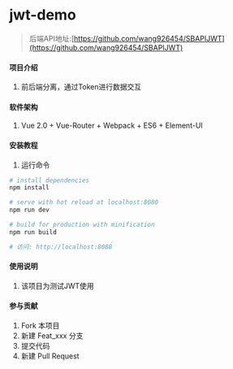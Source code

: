 # jwt-demo

> 后端API地址:[https://github.com/wang926454/SBAPIJWT](https://github.com/wang926454/SBAPIJWT)

#### 项目介绍

1. 前后端分离，通过Token进行数据交互

#### 软件架构

1. Vue 2.0 + Vue-Router + Webpack + ES6 + Element-UI

#### 安装教程

1. 运行命令
``` bash
# install dependencies
npm install

# serve with hot reload at localhost:8080
npm run dev

# build for production with minification
npm run build

# 访问: http://localhost:8088
```

#### 使用说明

1. 该项目为测试JWT使用

#### 参与贡献

1. Fork 本项目
2. 新建 Feat_xxx 分支
3. 提交代码
4. 新建 Pull Request